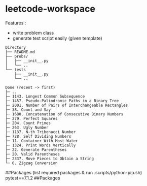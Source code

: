 # leetcode-workspace

Features :

- write problem class
- generate test script easily (given template)

```
Directory
├── README.md
├── probs/
│   ├── __init__.py
│   └── ..
└── tests
    ├── __init__.py
    └── ..
```

```
Done (recent -> first)
├─ ..
├─ 1143. Longest Common Subsequence
├─ 1457. Pseudo-Palindromic Paths in a Binary Tree
├─ 2001. Number of Pairs of Interchangeable Rectangles
├─ 38. Count and Say
├─ 1680. Concatenation of Consecutive Binary Numbers
├─ 279. Perfect Squares
├─ 204. Count Primes
├─ 263. Ugly Number
├─ 1137. N-th Tribonacci Number
├─ 728. Self Dividing Numbers
├─ 11. Container With Most Water
├─ 1324. Print Words Vertically
├─ 22. Generate Parentheses
├─ 20. Valid Parentheses
├─ 2337. Move Pieces to Obtain a String
└─ 6. Zigzag Conversion
```

##Packages (list required packages & run .scripts/python-pip.sh)
pytest==7.1.2
##Packages
